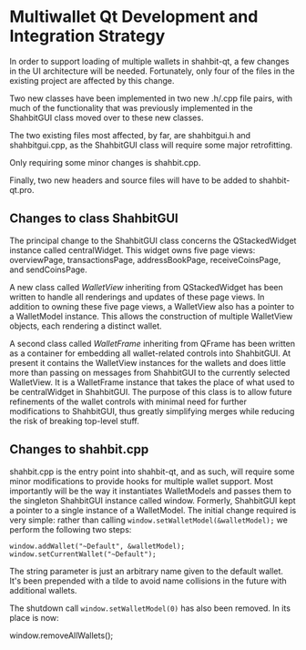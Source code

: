 Multiwallet Qt Development and Integration Strategy
===================================================

In order to support loading of multiple wallets in shahbit-qt, a few changes in the UI architecture will be needed.
Fortunately, only four of the files in the existing project are affected by this change.

Two new classes have been implemented in two new .h/.cpp file pairs, with much of the functionality that was previously
implemented in the ShahbitGUI class moved over to these new classes.

The two existing files most affected, by far, are shahbitgui.h and shahbitgui.cpp, as the ShahbitGUI class will require
some major retrofitting.

Only requiring some minor changes is shahbit.cpp.

Finally, two new headers and source files will have to be added to shahbit-qt.pro.

Changes to class ShahbitGUI
---------------------------
The principal change to the ShahbitGUI class concerns the QStackedWidget instance called centralWidget.
This widget owns five page views: overviewPage, transactionsPage, addressBookPage, receiveCoinsPage, and sendCoinsPage.

A new class called *WalletView* inheriting from QStackedWidget has been written to handle all renderings and updates of
these page views. In addition to owning these five page views, a WalletView also has a pointer to a WalletModel instance.
This allows the construction of multiple WalletView objects, each rendering a distinct wallet.

A second class called *WalletFrame* inheriting from QFrame has been written as a container for embedding all wallet-related
controls into ShahbitGUI. At present it contains the WalletView instances for the wallets and does little more than passing on messages
from ShahbitGUI to the currently selected WalletView. It is a WalletFrame instance
that takes the place of what used to be centralWidget in ShahbitGUI. The purpose of this class is to allow future
refinements of the wallet controls with minimal need for further modifications to ShahbitGUI, thus greatly simplifying
merges while reducing the risk of breaking top-level stuff.

Changes to shahbit.cpp
----------------------
shahbit.cpp is the entry point into shahbit-qt, and as such, will require some minor modifications to provide hooks for
multiple wallet support. Most importantly will be the way it instantiates WalletModels and passes them to the
singleton ShahbitGUI instance called window. Formerly, ShahbitGUI kept a pointer to a single instance of a WalletModel.
The initial change required is very simple: rather than calling `window.setWalletModel(&walletModel);` we perform the
following two steps:

	window.addWallet("~Default", &walletModel);
	window.setCurrentWallet("~Default");

The string parameter is just an arbitrary name given to the default wallet. It's been prepended with a tilde to avoid name collisions in the future with additional wallets.

The shutdown call `window.setWalletModel(0)` has also been removed. In its place is now:

window.removeAllWallets();
